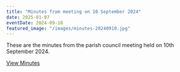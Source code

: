 ```yaml
---
title: "Minutes from meeting on 10 September 2024"
date: 2025-01-07
eventDate: 2024-09-10
featured_image: "/images/minutes-20240910.jpg"
---
```

These are the minutes from the parish council meeting held on 10th September 2024.

<!--more-->

[View Minutes](/pdfs/minutes-20240910.pdf)
